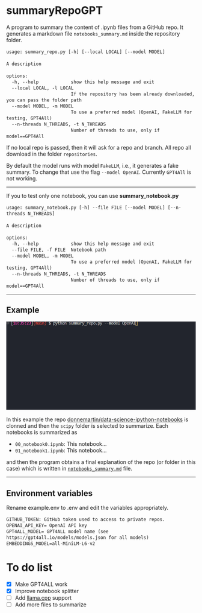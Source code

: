 # summaryRepoGPT
A program to summary the content of .ipynb files from a GitHub repo. It generates a markdown file `notebooks_summary.md` inside the repository folder.


```
usage: summary_repo.py [-h] [--local LOCAL] [--model MODEL]

A description

options:
  -h, --help            show this help message and exit
  --local LOCAL, -l LOCAL
                        If the repository has been already downloaded, you can pass the folder path
  --model MODEL, -m MODEL
                        To use a preferred model (OpenAI, FakeLLM for testing, GPT4All)
  --n-threads N_THREADS, -t N_THREADS
                        Number of threads to use, only if model==GPT4All
```

If no local repo is passed, then it will ask for a repo and branch. All repo all download in the folder `repositories`.

By default the model runs with model `FakeLLM`, i.e., it generates a fake summary. To change that use the flag `--model OpenAI`. Currently `GPT4All` is not working.

---

If you to test only one notebook, you can use **summary_notebook.py**
```
usage: summary_notebook.py [-h] --file FILE [--model MODEL] [--n-threads N_THREADS]

A description

options:
  -h, --help            show this help message and exit
  --file FILE, -f FILE  Notebook path
  --model MODEL, -m MODEL
                        To use a preferred model (OpenAI, FakeLLM for testing, GPT4All)
  --n-threads N_THREADS, -t N_THREADS
                        Number of threads to use, only if model==GPT4All
```

 -----
## Example
![Example](./example/example_usage.gif)

In this example the repo [donnemartin/data-science-ipython-notebooks](https://github.com/donnemartin/data-science-ipython-notebooks) is clonned and then the `scipy` folder is selected to summarize. Each notebooks is summarized as 
- `00_notebook0.ipynb`: This notebook...
- `01_notebook1.ipynb`: This notebook...

and then the program obtains a final explanation of the repo (or folder in this case) which is written in [`notebooks_summary.md`](./example/notebooks_summary.md) file.

-----
## Environment variables
Rename example.env to .env and edit the variables appropriately.

```
GITHUB_TOKEN: GitHub token used to access to private repos. 
OPENAI_API_KEY= OpenAI API key
GPT4ALL_MODEL= GPT4ALL model name (see https://gpt4all.io/models/models.json for all models)
EMBEDDINGS_MODEL=all-MiniLM-L6-v2
```

# To do list
- [x] Make GPT4ALL work
- [x] Improve notebook splitter
- [ ] Add [llama.cpp](https://github.com/ggerganov/llama.cpp) support
- [ ] Add more files to summarize